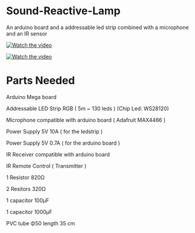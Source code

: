 # Sound-Reactive-Lamp

 Αn arduino board and a addressable led strip combined with a microphone and an IR sensor
 
 
 [![Watch the video](https://i.imgur.com/a5o7LuU.jpg)](https://drive.google.com/file/d/1huSRQnntBqyO1JSw26L77JDmq3GuuTbv/view)
 
 [![Watch the video](https://i.imgur.com/mqD0oNe.png)](https://drive.google.com/file/d/12TCb-H93BPny19mBgwc6wDpWEZsnkVzb/view)


# Parts Needed

Arduino Mega board

Addressable LED Strip RGB ( 5m ~ 130 leds ) (Chip Led: WS28120) 

Microphone compatible with arduino board ( Adafruit MAX4466 )

Power Supply 5V 10A ( for the ledstrip )

Power Supply 5V 0.7A ( for the arduino board )

IR Receiver compatible with arduino board

IR Remote Control ( Transmitter )

1 Resistor 820Ω

2 Resitors 320Ω

1 capacitor 100μF

1 capacitor 1000μF

PVC tube Φ50 length 35 cm

